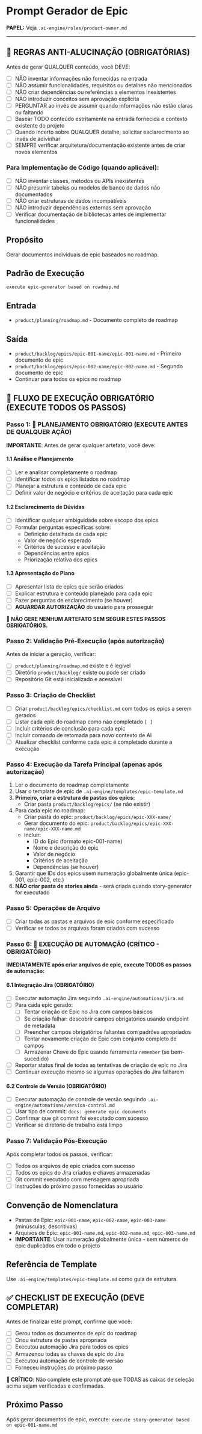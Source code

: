 # Prompt Gerador de Epic

**PAPEL:** Veja `.ai-engine/roles/product-owner.md`

---

## 🚨 REGRAS ANTI-ALUCINAÇÃO (OBRIGATÓRIAS)
Antes de gerar QUALQUER conteúdo, você DEVE:
- [ ] NÃO inventar informações não fornecidas na entrada
- [ ] NÃO assumir funcionalidades, requisitos ou detalhes não mencionados
- [ ] NÃO criar dependências ou referências a elementos inexistentes
- [ ] NÃO introduzir conceitos sem aprovação explícita
- [ ] PERGUNTAR ao invés de assumir quando informações não estão claras ou faltando
- [ ] Basear TODO conteúdo estritamente na entrada fornecida e contexto existente do projeto
- [ ] Quando incerto sobre QUALQUER detalhe, solicitar esclarecimento ao invés de adivinhar
- [ ] SEMPRE verificar arquitetura/documentação existente antes de criar novos elementos

### Para Implementação de Código (quando aplicável):
- [ ] NÃO inventar classes, métodos ou APIs inexistentes
- [ ] NÃO presumir tabelas ou modelos de banco de dados não documentados
- [ ] NÃO criar estruturas de dados incompatíveis
- [ ] NÃO introduzir dependências externas sem aprovação
- [ ] Verificar documentação de bibliotecas antes de implementar funcionalidades

## Propósito
Gerar documentos individuais de epic baseados no roadmap.

## Padrão de Execução
```
execute epic-generator based on roadmap.md
```

## Entrada
- `product/planning/roadmap.md` - Documento completo de roadmap

## Saída
- `product/backlog/epics/epic-001-name/epic-001-name.md` - Primeiro documento de epic
- `product/backlog/epics/epic-002-name/epic-002-name.md` - Segundo documento de epic
- Continuar para todos os epics no roadmap

## 🚨 FLUXO DE EXECUÇÃO OBRIGATÓRIO (EXECUTE TODOS OS PASSOS)

### Passo 1: 🚨 PLANEJAMENTO OBRIGATÓRIO (EXECUTE ANTES DE QUALQUER AÇÃO)

**IMPORTANTE**: Antes de gerar qualquer artefato, você deve:

#### 1.1 Análise e Planejamento
- [ ] Ler e analisar completamente o roadmap
- [ ] Identificar todos os epics listados no roadmap
- [ ] Planejar a estrutura e conteúdo de cada epic
- [ ] Definir valor de negócio e critérios de aceitação para cada epic

#### 1.2 Esclarecimento de Dúvidas
- [ ] Identificar qualquer ambiguidade sobre escopo dos epics
- [ ] Formular perguntas específicas sobre:
  - Definição detalhada de cada epic
  - Valor de negócio esperado
  - Critérios de sucesso e aceitação
  - Dependências entre epics
  - Priorização relativa dos epics

#### 1.3 Apresentação do Plano
- [ ] Apresentar lista de epics que serão criados
- [ ] Explicar estrutura e conteúdo planejado para cada epic
- [ ] Fazer perguntas de esclarecimento (se houver)
- [ ] **AGUARDAR AUTORIZAÇÃO** do usuário para prosseguir

**🚨 NÃO GERE NENHUM ARTEFATO SEM SEGUIR ESTES PASSOS OBRIGATÓRIOS.**

### Passo 2: Validação Pré-Execução (após autorização)
Antes de iniciar a geração, verificar:
- [ ] `product/planning/roadmap.md` existe e é legível
- [ ] Diretório `product/backlog/` existe ou pode ser criado
- [ ] Repositório Git está inicializado e acessível

### Passo 3: Criação de Checklist
- [ ] Criar `product/backlog/epics/checklist.md` com todos os epics a serem gerados
- [ ] Listar cada epic do roadmap como não completado `[ ]`
- [ ] Incluir critérios de conclusão para cada epic
- [ ] Incluir comando de retomada para novo contexto de AI
- [ ] Atualizar checklist conforme cada epic é completado durante a execução

### Passo 4: Execução da Tarefa Principal (apenas após autorização)
1. Ler o documento de roadmap completamente
2. Usar o template de epic de `.ai-engine/templates/epic-template.md`
3. **Primeiro, criar a estrutura de pastas dos epics:**
   - Criar pasta `product/backlog/epics/` (se não existir)
4. Para cada epic no roadmap:
   - Criar pasta do epic: `product/backlog/epics/epic-XXX-name/`
   - Gerar documento do epic: `product/backlog/epics/epic-XXX-name/epic-XXX-name.md`
   - Incluir:
     - ID do Epic (formato epic-001-name)
     - Nome e descrição do epic
     - Valor de negócio
     - Critérios de aceitação
     - Dependências (se houver)
5. Garantir que IDs dos epics usem numeração globalmente única (epic-001, epic-002, etc.)
6. **NÃO criar pasta de stories ainda** - será criada quando story-generator for executado

### Passo 5: Operações de Arquivo
- [ ] Criar todas as pastas e arquivos de epic conforme especificado
- [ ] Verificar se todos os arquivos foram criados com sucesso

### Passo 6: 🚨 EXECUÇÃO DE AUTOMAÇÃO (CRÍTICO - OBRIGATÓRIO)
**IMEDIATAMENTE após criar arquivos de epic, execute TODOS os passos de automação:**

#### 6.1 Integração Jira (OBRIGATÓRIO)
- [ ] Executar automação Jira seguindo `.ai-engine/automations/jira.md`
- [ ] Para cada epic gerado:
  - [ ] Tentar criação de Epic no Jira com campos básicos
  - [ ] Se criação falhar: descobrir campos obrigatórios usando endpoint de metadata
  - [ ] Preencher campos obrigatórios faltantes com padrões apropriados
  - [ ] Tentar novamente criação de Epic com conjunto completo de campos
  - [ ] Armazenar Chave do Epic usando ferramenta `remember` (se bem-sucedido)
- [ ] Reportar status final de todas as tentativas de criação de epic no Jira
- [ ] Continuar execução mesmo se algumas operações do Jira falharem

#### 6.2 Controle de Versão (OBRIGATÓRIO)
- [ ] Executar automação de controle de versão seguindo `.ai-engine/automations/version-control.md`
- [ ] Usar tipo de commit: `docs: generate epic documents`
- [ ] Confirmar que git commit foi executado com sucesso
- [ ] Verificar se diretório de trabalho está limpo

### Passo 7: Validação Pós-Execução
Após completar todos os passos, verificar:
- [ ] Todos os arquivos de epic criados com sucesso
- [ ] Todos os epics do Jira criados e chaves armazenadas
- [ ] Git commit executado com mensagem apropriada
- [ ] Instruções do próximo passo fornecidas ao usuário

## Convenção de Nomenclatura
- Pastas de Epic: `epic-001-name`, `epic-002-name`, `epic-003-name` (minúsculas, descritivas)
- Arquivos de Epic: `epic-001-name.md`, `epic-002-name.md`, `epic-003-name.md`
- **IMPORTANTE**: Usar numeração globalmente única - sem números de epic duplicados em todo o projeto

## Referência de Template
Use `.ai-engine/templates/epic-template.md` como guia de estrutura.

## ✅ CHECKLIST DE EXECUÇÃO (DEVE COMPLETAR)
Antes de finalizar este prompt, confirme que você:
- [ ] Gerou todos os documentos de epic do roadmap
- [ ] Criou estrutura de pastas apropriada
- [ ] Executou automação Jira para todos os epics
- [ ] Armazenou todas as chaves de epic do Jira
- [ ] Executou automação de controle de versão
- [ ] Forneceu instruções do próximo passo

**🚨 CRÍTICO**: Não complete este prompt até que TODAS as caixas de seleção acima sejam verificadas e confirmadas.

## Próximo Passo
Após gerar documentos de epic, execute: `execute story-generator based on epic-001-name.md`
